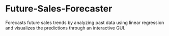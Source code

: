 # Future-Sales-Forecaster
 Forecasts future sales trends by analyzing past data using linear regression and visualizes the predictions through an interactive GUI.
